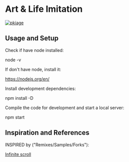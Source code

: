 # Art & Life Imitation

[![pkiage](https://circleci.com/gh/pkiage/art-imitates-life-scroll.svg?style=svg)](https://app.circleci.com/pipelines/github/pkiage/art-imitates-life-scroll)

## Usage and Setup

Check if have node installed:

node -v

If don't have node, install it:

https://nodejs.org/en/

Install development dependencies:

npm install -D

Compile the code for development and start a local server:

npm start

## Inspiration and References

INSPIRED by ("Remixes/Samples/Forks"):

[Infinite scroll](https://codepen.io/vincentorback/pen/zxRyzj)
